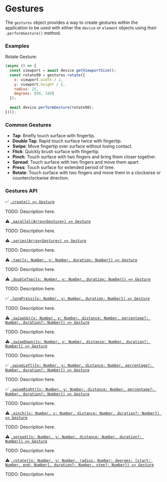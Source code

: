 # Gestures

The `gestures` object provides a way to create gestures within the application to be used with either the `device` or `element` objects using their `.performGesture()` method.

### Examples

Rotate Gesture:

```javascript
(async () => {
  const viewport = await device.getViewportSize();
  const rotate90 = gestures.rotate({
    x: viewport.width / 2,
    y: viewport.height / 2,
    radius: 25,
    degrees: [90, 180]
  });
  
  await device.performGesture(rotate90);
})();
```

### Common Gestures

- **Tap**: Briefly touch surface with fingertip.
- **Double Tap**: Rapid touch surface twice with fingertip.
- **Swipe**: Move fingertip over surface without losing contact.
- **Flick**: Quickly brush surface with fingertip.
- **Pinch**: Touch surface with two fingers and bring them closer together.
- **Spread**: Touch surface with two fingers and move them apart.
- **Press**: Touch surface for extended period of time.
- **Rotate**: Touch surface with two fingers and move them in a clockwise or counterclockwise direction.

### Gestures API

:white_check_mark: [```.create() => Gesture```](./gestures/create.md)

TODO: Description here.

:warning: [```.parallel(Array<Gesture>) => Gesture```](./gestures/parallel.md)

TODO: Description here.

:warning: [```.series(Array<Gesture>) => Gesture```](./gestures/series.md)

TODO: Description here.

:warning: [```.tap({x: Number, y: Number, duration: Number}) => Gesture```](./gestures/tap.md)

TODO: Description here.

:warning: [```.doubleTap({x: Number, y: Number, duration: Number}) => Gesture```](./gestures/doubleTap.md)

TODO: Description here.

:white_check_mark: [```.longPress({x: Number, y: Number, duration: Number}) => Gesture```](./gestures/longPress.md)

TODO: Description here.

:warning: [```.swipeUp({x: Number, y: Number, distance: Number, percentage?: Number, duration?: Number}) => Gesture```](./gestures/swipeUp.md)

TODO: Description here.

:warning: [```.swipeDown({x: Number, y: Number, distance: Number, duration?: Number}) => Gesture```](./gestures/swipeDown.md)

TODO: Description here.

:white_check_mark: [```.swipeLeft({x: Number, y: Number, distance: Number, percentage?: Number, duration?: Number}) => Gesture```](./gestures/swipeLeft.md)

TODO: Description here.

:white_check_mark: [```.swipeRight({x: Number, y: Number, distance: Number, percentage?: Number, duration?: Number}) => Gesture```](./gestures/swipeRight.md)

TODO: Description here.

:warning: [```.pinch({x: Number, y: Number, distance: Number, duration?: Number}) => Gesture```](./gestures/pinch.md)

TODO: Description here.

:warning: [```.spread({x: Number, y: Number, distance: Number, duration?: Number}) => Gesture```](./gestures/spread.md)

TODO: Description here.

:warning: [```.rotate({x: Number, y: Number, radius: Number: degrees: [start: Number, end: Number], duration?: Number, step?: Number}) => Gesture```](./gestures/rotate.md)

TODO: Description here
